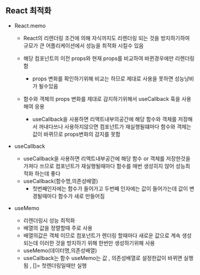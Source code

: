 ## React 최적화

- React.memo

  - React의 리렌더링 조건에 의해 자식까지도 리렌더링 되는 것을 방지하기하여 규모가 큰 어플리케이션에서 성능을 최적화 시킬수 있음
  - 해당 컴포넌트의 이전 props와 현재 props를 비교하여 바뀐경우에만 리렌더링함

    - props 변화를 확인하기위해 비교는 하므로 제대로 사용을 못하면 성능낭비가 될수있음

  - 함수와 객체의 props 변화를 제대로 감지하기위해서 useCallback 훅을 사용해여 응용
    - useCallback을 사용하면 리액트내부의공간에 해당 함수와 객체를 저장해서 꺼내다쓰나 사용하지않으면 컴포넌트가 재실행될떄마다 함수와 객체는 값이 바뀌므로 props변화의 감지를 못함

- useCallback

  - useCallback을 사용하면 리액트내부공간에 해당 함수 or 객체를 저장한것을 가져다 쓰므로
    컴포넌트가 재실행될때마다 함수를 매번 생성히지 않어 성능최적화 하는데 좋다
  - useCallback(함수명,의존성배열)
    - 첫번째인자에는 함수가 들어가고 두번째 인자에는 값이 들어가는데 값이 변경될때마다 함수가 새로 만들어짐

- useMemo
  - 리렌더링시 성능 최적화
  - 배열의 값을 정렬할때 주로 사용
  - 배열의값은 객체 이므로 컴포넌트가 렌더링 할때마다 새로운 값으로 계속 생성되는데 이러한 것을 방지하기 위해 한번만 생성하기위해 사용
  - useMemo(데이터명,의존성배열)
  - useCallback는 함수 useMemo는 값 , 의존성배열로 설정한값이 바뀌면 실행됨 , []= 첫렌더링일때만 실행
